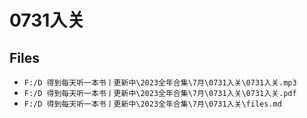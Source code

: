 # 0731入关

## Files

- `F:/D 得到每天听一本书丨更新中\2023全年合集\7月\0731入关\0731入关.mp3`
- `F:/D 得到每天听一本书丨更新中\2023全年合集\7月\0731入关\0731入关.pdf`
- `F:/D 得到每天听一本书丨更新中\2023全年合集\7月\0731入关\files.md`
